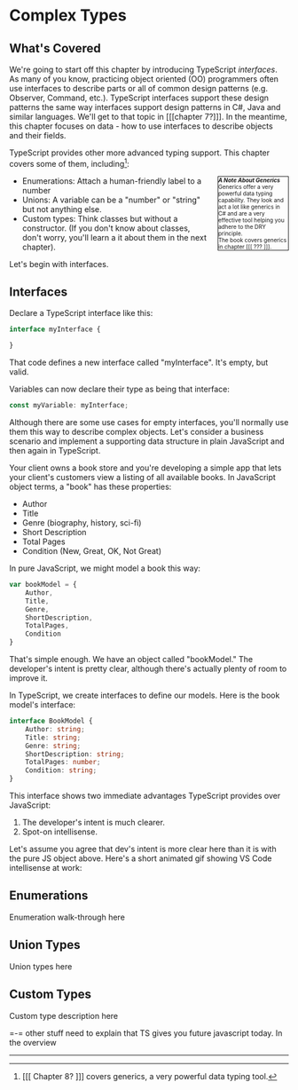 # Complex Types

## What's Covered
We're going to start off this chapter by introducing TypeScript _interfaces_. As many of you know, practicing object oriented (OO) programmers often use interfaces to describe parts or all of common design patterns (e.g. Observer, Command, etc.). TypeScript interfaces support these design patterns the same way interfaces support design patterns in C#, Java and similar languages. We'll get to that topic in [[[chapter 7?]]]. In the meantime, this chapter focuses on data - how to use interfaces to describe objects and their fields.  

TypeScript provides other more advanced typing support. This chapter covers some of them, including[^1]:

<div style="float:right; margin-left: 15px; border: 1px solid; width:25%; font-size: 10px">
<b><i>A Note About Generics</i></b><br/>
Generics offer a very powerful data typing capability. They look and act a lot like generics in C# and are a very effective tool helping you adhere to the DRY principle. 
<br/>
The book covers generics in chapter [[[ ??? ]]]. 
</div>

- Enumerations: Attach a human-friendly label to a number
- Unions: A variable can be a "number" or "string" but not anything else.
- Custom types: Think classes but without a constructor. (If you don't know about classes, don't worry, you'll learn a it about them in the next chapter).

Let's begin with interfaces.

## Interfaces

Declare a TypeScript interface like this:

```TypeScript
interface myInterface {

}
```
That code defines a new interface called "myInterface". It's empty, but valid. 

Variables can now declare their type as being that interface:

```TypeScript
const myVariable: myInterface;
```

Although there are some use cases for empty interfaces, you'll normally use them this way to describe complex objects. Let's consider a business scenario and implement a supporting data structure in plain JavaScript and then again in TypeScript. 

Your client owns a book store and you're developing a simple app that lets your client's customers view a listing of all available books. In JavaScript object terms, a "book" has these properties:

- Author
- Title
- Genre (biography, history, sci-fi)
- Short Description
- Total Pages
- Condition (New, Great, OK, Not Great)

In pure JavaScript, we might model a book this way:

```JavaScript
var bookModel = {
    Author,
    Title,
    Genre,
    ShortDescription,
    TotalPages,
    Condition
}
```

That's simple enough. We have an object called "bookModel." The developer's intent is pretty clear, although there's actually plenty of room to improve it. 

In TypeScript, we create interfaces to define our models. Here is the book model's interface:

```TypeScript
interface BookModel {
    Author: string;
    Title: string;
    Genre: string;
    ShortDescription: string;
    TotalPages: number;
    Condition: string;
}
```

This interface shows two immediate advantages TypeScript provides over JavaScript:

1. The developer's intent is much clearer. 
2. Spot-on intellisense.

Let's assume you agree that dev's intent is more clear here than it is with the pure JS object above. Here's a short animated gif showing VS Code intellisense at work:


## Enumerations
Enumeration walk-through here

## Union Types

Union types here

## Custom Types
Custom type description here





=-=
other stuff
need to explain that TS gives you future javascript today. In the overview

---

[^1]: [[[ Chapter 8? ]]] covers generics, a very powerful data typing tool.
